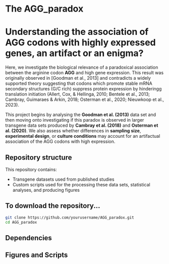 # The AGG_paradox

# Understanding the association of AGG codons with highly expressed genes, an artifact or an enigma? 

Here, we investigate the biological relevance of a paradoxical association between the arginine codon **AGG** and high gene expression. This result was originally observed in [Goodman et al., 2013] and contradicts a widely supported theory suggesting that codons which promote stable mRNA secondary structures (G/C rich) suppress protein expression by hinderingg translation initiation (Allert, Cox, & Hellinga, 2010; Bentele et al., 2013; Cambray, Guimaraes & Arkin, 2018; Osterman et al., 2020; Nieuwkoop et al., 2023).

This project begins by analysing the **Goodman et al. (2013)** data set and then moving onto investigating if this paradox is observed in larger transgene data sets produced by **Cambray et al. (2018)** and **Osterman et al. (2020)**. We also assess whether differences in **sampling size**, **experimental design**, or **culture conditions** may account for an artifactual association of the AGG codons with high expression.

## Repository structure 

This repository contains:   
- Transgene datasets used  from published studies  
- Custom scripts used for the processing these data sets, statistical analyses, and producing figures

## To download the repository...

```bash
git clone https://github.com/yourusername/AGG_paradox.git
cd AGG_paradox
```
## Dependencies

## Figures and Scripts
